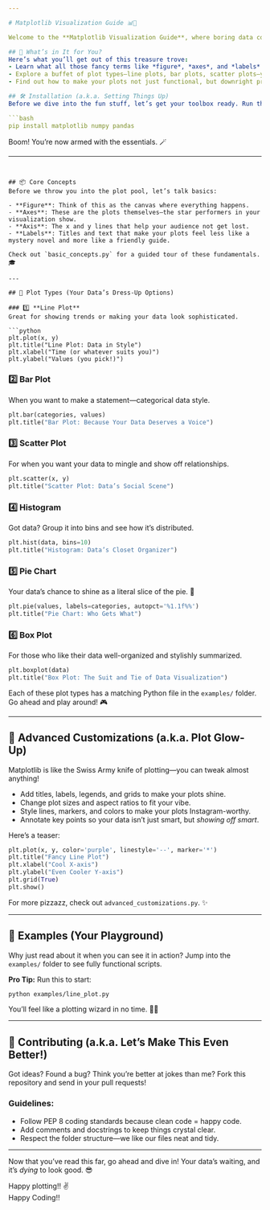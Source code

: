 ```yaml
---

# Matplotlib Visualization Guide 📊🎨  

Welcome to the **Matplotlib Visualization Guide**, where boring data comes to life! Whether you're a complete newbie or someone who's spent way too much time staring at cryptic plots, this guide will help you master the art of making your data look amazing with **Matplotlib**.  

## 🎯 What’s in It for You?  
Here’s what you’ll get out of this treasure trove:  
- Learn what all those fancy terms like *figure*, *axes*, and *labels* actually mean. (Hint: They’re not as scary as they sound.)  
- Explore a buffet of plot types—line plots, bar plots, scatter plots—you name it!  
- Find out how to make your plots not just functional, but downright pretty. 🌟  

## 🛠️ Installation (a.k.a. Setting Things Up)  
Before we dive into the fun stuff, let’s get your toolbox ready. Run this magic spell in your terminal:  

```bash  
pip install matplotlib numpy pandas  
```  

Boom! You’re now armed with the essentials. 🪄  

---
```


## 📦 Core Concepts  
Before we throw you into the plot pool, let’s talk basics:  

- **Figure**: Think of this as the canvas where everything happens.  
- **Axes**: These are the plots themselves—the star performers in your visualization show.  
- **Axis**: The x and y lines that help your audience not get lost.  
- **Labels**: Titles and text that make your plots feel less like a mystery novel and more like a friendly guide.  

Check out `basic_concepts.py` for a guided tour of these fundamentals. 🎓  

---

## 🎨 Plot Types (Your Data’s Dress-Up Options)  

### 1️⃣ **Line Plot**  
Great for showing trends or making your data look sophisticated.  

```python  
plt.plot(x, y)  
plt.title("Line Plot: Data in Style")  
plt.xlabel("Time (or whatever suits you)")  
plt.ylabel("Values (you pick!)")  
```  

### 2️⃣ **Bar Plot**  
When you want to make a statement—categorical data style.  

```python  
plt.bar(categories, values)  
plt.title("Bar Plot: Because Your Data Deserves a Voice")  
```  

### 3️⃣ **Scatter Plot**  
For when you want your data to mingle and show off relationships.  

```python  
plt.scatter(x, y)  
plt.title("Scatter Plot: Data’s Social Scene")  
```  

### 4️⃣ **Histogram**  
Got data? Group it into bins and see how it’s distributed.  

```python  
plt.hist(data, bins=10)  
plt.title("Histogram: Data’s Closet Organizer")  
```  

### 5️⃣ **Pie Chart**  
Your data’s chance to shine as a literal slice of the pie. 🥧  

```python  
plt.pie(values, labels=categories, autopct='%1.1f%%')  
plt.title("Pie Chart: Who Gets What")  
```  

### 6️⃣ **Box Plot**  
For those who like their data well-organized and stylishly summarized.  

```python  
plt.boxplot(data)  
plt.title("Box Plot: The Suit and Tie of Data Visualization")  
```  

Each of these plot types has a matching Python file in the `examples/` folder. Go ahead and play around! 🎮  

---

## 💄 Advanced Customizations (a.k.a. Plot Glow-Up)  
Matplotlib is like the Swiss Army knife of plotting—you can tweak almost anything!  

- Add titles, labels, legends, and grids to make your plots shine.  
- Change plot sizes and aspect ratios to fit your vibe.  
- Style lines, markers, and colors to make your plots Instagram-worthy.  
- Annotate key points so your data isn’t just smart, but *showing off smart*.  

Here’s a teaser:  

```python  
plt.plot(x, y, color='purple', linestyle='--', marker='*')  
plt.title("Fancy Line Plot")  
plt.xlabel("Cool X-axis")  
plt.ylabel("Even Cooler Y-axis")  
plt.grid(True)  
plt.show()  
```  

For more pizzazz, check out `advanced_customizations.py`. ✨  

---

## 🧪 Examples (Your Playground)  
Why just read about it when you can see it in action? Jump into the `examples/` folder to see fully functional scripts.  

**Pro Tip:** Run this to start:  

```bash  
python examples/line_plot.py  
```  

You’ll feel like a plotting wizard in no time. 🧙‍♂️  

---

## 🤝 Contributing (a.k.a. Let’s Make This Even Better!)  
Got ideas? Found a bug? Think you’re better at jokes than me? Fork this repository and send in your pull requests!  

### Guidelines:  
- Follow PEP 8 coding standards because clean code = happy code.  
- Add comments and docstrings to keep things crystal clear.  
- Respect the folder structure—we like our files neat and tidy.  

---

Now that you’ve read this far, go ahead and dive in! Your data’s waiting, and it’s *dying* to look good. 😎  

Happy plotting!! ✌️  
Happy Coding!!
